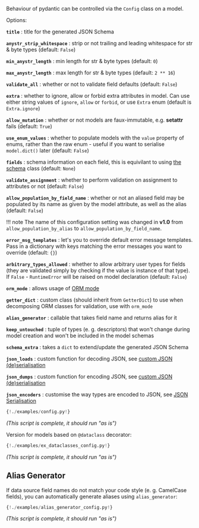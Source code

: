 Behaviour of pydantic can be controlled via the `Config` class on a model.

Options:

**`title`**
: title for the generated JSON Schema

**`anystr_strip_whitespace`**
: strip or not trailing and leading whitespace for str & byte types (default: `False`)

**`min_anystr_length`**
: min length for str & byte types (default: `0`)

**`max_anystr_length`**
: max length for str & byte types (default: `2 ** 16`)

**`validate_all`**
: whether or not to validate field defaults (default: `False`)

**`extra`**
: whether to ignore, allow or forbid extra attributes in model. Can use either string values of `ignore`,
  `allow` or `forbid`, or use `Extra` enum (default is `Extra.ignore`)
  
**`allow_mutation`**
: whether or not models are faux-immutable, e.g. __setattr__ fails (default: `True`)

**`use_enum_values`**
: whether to populate models with the `value` property of enums,
  rather than the raw enum - useful if you want to serialise `model.dict()` later (default: `False`)
  
**`fields`**
: schema information on each field, this is equivilant to
  using [the schema](schema.md) class (default: `None`)
  
**`validate_assignment`**
: whether to perform validation on assignment to attributes or not (default: `False`)

**`allow_population_by_field_name`**
: whether or not an aliased field may be populated by its name as given by the model
  attribute, as well as the alias (default: `False`)

!!! note
    The name of this configuration setting was changed in **v1.0** from 
    `allow_population_by_alias` to `allow_population_by_field_name`.
  
**`error_msg_templates`**
: let's you to override default error message templates.
  Pass in a dictionary with keys matching the error messages you want to override (default: `{}`)
  
**`arbitrary_types_allowed`**
: whether to allow arbitrary user types for fields (they are validated simply by checking if the
  value is instance of that type). If `False` - `RuntimeError` will be raised on model declaration (default: `False`)
  
**`orm_mode`**
: allows usage of [ORM mode](models.md#orm-mode)

**`getter_dict`**
: custom class (should inherit from `GetterDict`) to use when decomposing ORM classes for validation,
  use with `orm_mode`
  
**`alias_generator`**
: callable that takes field name and returns alias for it

**`keep_untouched`**
: tuple of types (e. g. descriptors) that won't change during model creation and won't be
  included in the model schemas
  
**`schema_extra`**
: takes a `dict` to extend/update the generated JSON Schema

**`json_loads`**
: custom function for decoding JSON, see [custom JSON (de)serialisation](exporting_models.md#custom-json-deserialisation)

**`json_dumps`**
: custom function for encoding JSON, see [custom JSON (de)serialisation](exporting_models.md#custom-json-deserialisation)

**`json_encoders`**
: customise the way types are encoded to JSON, see [JSON Serialisation](exporting_models.md#modeljson)

```py
{!./examples/config.py!}
```
_(This script is complete, it should run "as is")_

Version for models based on `@dataclass` decorator:

```py
{!./examples/ex_dataclasses_config.py!}
```
_(This script is complete, it should run "as is")_

## Alias Generator

If data source field names do not match your code style (e. g. CamelCase fields),
you can automatically generate aliases using `alias_generator`:

```py
{!./examples/alias_generator_config.py!}
```
_(This script is complete, it should run "as is")_

